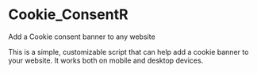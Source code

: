 # Cookie_ConsentR
Add a Cookie consent banner to any website

This is a simple, customizable script that can help add a cookie banner to your website. It works both on mobile and desktop devices.
